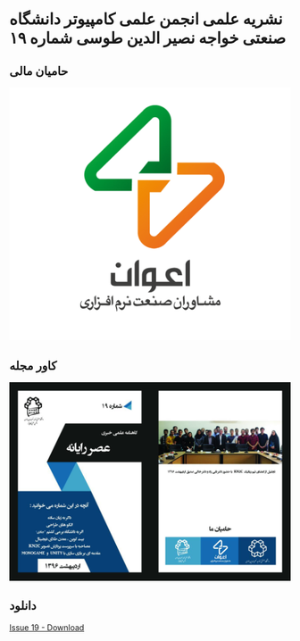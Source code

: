 # نشریه علمی انجمن علمی کامپیوتر دانشگاه صنعتی خواجه نصیر الدین طوسی شماره ۱۹
##  حامیان مالی
![Sponser](https://github.com/kntu-ce-mag/issue-19/raw/master/sponser-logo.png)
## کاور مجله
![Cover](https://github.com/kntu-ce-mag/issue-19/raw/master/front-cover.jpg)
## دانلود
[Issue 19 - Download](https://github.com/kntu-ce-mag/issue-19/raw/master/CE_KNTU_ISSUE_19.pdf)

